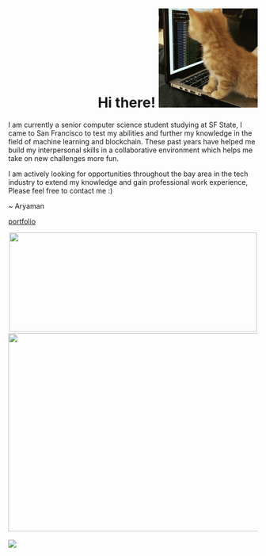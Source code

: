 <h1 align="right">Hi there!
  <img alt="cat" width="200" height="200" src="images/giphy.gif">
</h1>

<p align="left">
I am currently a senior computer science student studying at SF State, I came to San Francisco to test my abilities and further my knowledge in the field of machine learning and blockchain. These past years have helped me build my interpersonal skills in a collaborative environment which helps me take on new challenges more fun.

I am actively looking for opportunities throughout the bay area in the tech industry to extend my knowledge and gain professional work experience, Please feel free to contact me :)

~ Aryaman
</p>

[portfolio](aryamanwastaken-github-io.vercel.app)

<p align="center">

<img syle="vertical-align=center;" height="200" width="500" src="https://github-readme-streak-stats.herokuapp.com?user=aryamanwastaken&theme=midnight-purple&fire=ff4a00"/> 

<img style="vertical-align=center;" height="400" width="600" src="https://wakatime.com/share/@aryamanwastaken/bc636c61-04bb-49cc-8dbd-cb27dae880c6.png"/>

</p>

![](https://wakatime.com/badge/user/fa1106f5-c041-4b35-8c44-8401033d5103.svg)
